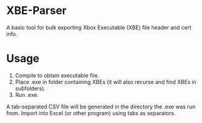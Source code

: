 # XBE-Parser
A basic tool for bulk exporting Xbox Executable (XBE) file header and cert info.

# Usage
1. Compile to obtain executable file.
2. Place .exe in folder containing XBEs (it will also recurse and find XBEs in subfolders).
3. Run .exe. 

A tab-separated CSV file will be generated in the directory the .exe was run from. Import into Excel (or other program) using tabs as separators.
